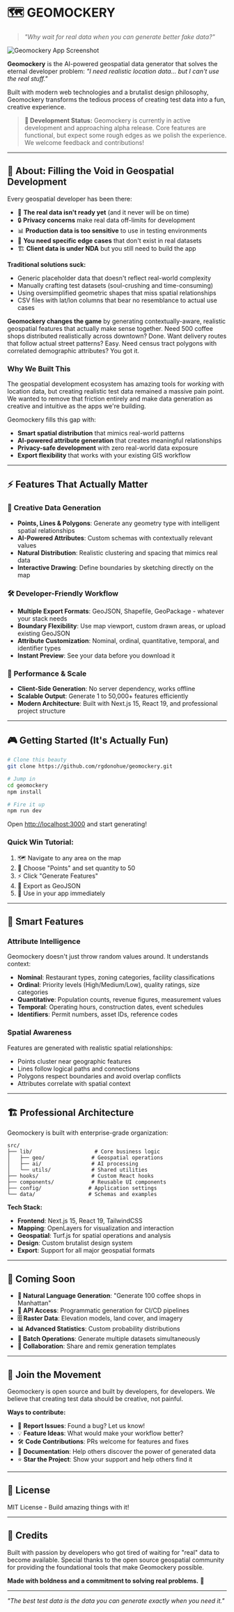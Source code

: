 # 🗺️ **GEOMOCKERY**

> *"Why wait for real data when you can generate better fake data?"*

![Geomockery App Screenshot](public/images/app.png)

**Geomockery** is the AI-powered geospatial data generator that solves the eternal developer problem: *"I need realistic location data... but I can't use the real stuff."* 

Built with modern web technologies and a brutalist design philosophy, Geomockery transforms the tedious process of creating test data into a fun, creative experience.

> **🚧 Development Status:** Geomockery is currently in active development and approaching alpha release. Core features are functional, but expect some rough edges as we polish the experience. We welcome feedback and contributions!

---

## 🎯 **About: Filling the Void in Geospatial Development**

Every geospatial developer has been there:

- 🚧 **The real data isn't ready yet** (and it never will be on time)
- 🔒 **Privacy concerns** make real data off-limits for development
- 📊 **Production data is too sensitive** to use in testing environments
- 🎲 **You need specific edge cases** that don't exist in real datasets
- 🏗️ **Client data is under NDA** but you still need to build the app

**Traditional solutions suck:**
- Generic placeholder data that doesn't reflect real-world complexity
- Manually crafting test datasets (soul-crushing and time-consuming)
- Using oversimplified geometric shapes that miss spatial relationships
- CSV files with lat/lon columns that bear no resemblance to actual use cases

**Geomockery changes the game** by generating contextually-aware, realistic geospatial features that actually make sense together. Need 500 coffee shops distributed realistically across downtown? Done. Want delivery routes that follow actual street patterns? Easy. Need census tract polygons with correlated demographic attributes? You got it.

### **Why We Built This**

The geospatial development ecosystem has amazing tools for *working* with location data, but creating realistic test data remained a massive pain point. We wanted to remove that friction entirely and make data generation as creative and intuitive as the apps we're building.

Geomockery fills this gap with:
- **Smart spatial distribution** that mimics real-world patterns
- **AI-powered attribute generation** that creates meaningful relationships
- **Privacy-safe development** with zero real-world data exposure
- **Export flexibility** that works with your existing GIS workflow

---

## ⚡ **Features That Actually Matter**

### 🎨 **Creative Data Generation**
- **Points, Lines & Polygons**: Generate any geometry type with intelligent spatial relationships
- **AI-Powered Attributes**: Custom schemas with contextually relevant values
- **Natural Distribution**: Realistic clustering and spacing that mimics real data
- **Interactive Drawing**: Define boundaries by sketching directly on the map

### 🛠️ **Developer-Friendly Workflow**
- **Multiple Export Formats**: GeoJSON, Shapefile, GeoPackage - whatever your stack needs
- **Boundary Flexibility**: Use map viewport, custom drawn areas, or upload existing GeoJSON
- **Attribute Customization**: Nominal, ordinal, quantitative, temporal, and identifier types
- **Instant Preview**: See your data before you download it

### 🚀 **Performance & Scale**
- **Client-Side Generation**: No server dependency, works offline
- **Scalable Output**: Generate 1 to 50,000+ features efficiently
- **Modern Architecture**: Built with Next.js 15, React 19, and professional project structure

---

## 🎮 **Getting Started (It's Actually Fun)**

```bash
# Clone this beauty
git clone https://github.com/rgdonohue/geomockery.git

# Jump in
cd geomockery
npm install

# Fire it up
npm run dev
```

Open [http://localhost:3000](http://localhost:3000) and start generating! 

### **Quick Win Tutorial:**
1. 🗺️ Navigate to any area on the map
2. 🎯 Choose "Points" and set quantity to 50
3. ⚡ Click "Generate Features"
4. 💾 Export as GeoJSON
5. 🎉 Use in your app immediately

---

## 🧠 **Smart Features**

### **Attribute Intelligence**
Geomockery doesn't just throw random values around. It understands context:

- **Nominal**: Restaurant types, zoning categories, facility classifications
- **Ordinal**: Priority levels (High/Medium/Low), quality ratings, size categories  
- **Quantitative**: Population counts, revenue figures, measurement values
- **Temporal**: Operating hours, construction dates, event schedules
- **Identifiers**: Permit numbers, asset IDs, reference codes

### **Spatial Awareness**
Features are generated with realistic spatial relationships:
- Points cluster near geographic features
- Lines follow logical paths and connections
- Polygons respect boundaries and avoid overlap conflicts
- Attributes correlate with spatial context

---

## 🏗️ **Professional Architecture**

Geomockery is built with enterprise-grade organization:

```
src/
├── lib/                    # Core business logic
│   ├── geo/               # Geospatial operations
│   ├── ai/                # AI processing
│   └── utils/             # Shared utilities
├── hooks/                 # Custom React hooks
├── components/            # Reusable UI components
├── config/               # Application settings
└── data/                 # Schemas and examples
```

**Tech Stack:**
- **Frontend**: Next.js 15, React 19, TailwindCSS
- **Mapping**: OpenLayers for visualization and interaction
- **Geospatial**: Turf.js for spatial operations and analysis
- **Design**: Custom brutalist design system
- **Export**: Support for all major geospatial formats

---

## 🔮 **Coming Soon**

- **🤖 Natural Language Generation**: "Generate 100 coffee shops in Manhattan"
- **📡 API Access**: Programmatic generation for CI/CD pipelines
- **🗄️ Raster Data**: Elevation models, land cover, and imagery
- **📊 Advanced Statistics**: Custom probability distributions
- **🔄 Batch Operations**: Generate multiple datasets simultaneously
- **🤝 Collaboration**: Share and remix generation templates

---

## 🤝 **Join the Movement**

Geomockery is open source and built by developers, for developers. We believe that creating test data should be creative, not painful.

**Ways to contribute:**
- 🐛 **Report Issues**: Found a bug? Let us know!
- 💡 **Feature Ideas**: What would make your workflow better?
- 🛠️ **Code Contributions**: PRs welcome for features and fixes
- 📖 **Documentation**: Help others discover the power of generated data
- ⭐ **Star the Project**: Show your support and help others find it

---

## 📜 **License**

MIT License - Build amazing things with it!

---

## 🙌 **Credits**

Built with passion by developers who got tired of waiting for "real" data to become available. Special thanks to the open source geospatial community for providing the foundational tools that make Geomockery possible.

**Made with boldness and a commitment to solving real problems.** 🚀

---

*"The best test data is the data you can generate exactly when you need it."*
